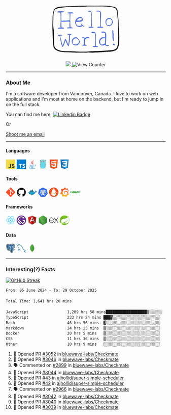 <div align="center">
    <img src="./img/hello_world.webp" height="200px" width="">
    <div>
        <a href="https://www.linkedin.com/in/ajhollid">
            <img src="https://img.shields.io/badge/LinkedIn-blue"/>
        </a>
        <img src="https://komarev.com/ghpvc/?username=ajhollid&color=yellow" alt="View Counter">
    </div>
</div>

---

### About Me

I'm a software developer from Vancouver, Canada. I love to work on web applications and I'm most at home on the backend, but I'm ready to jump in on the full stack.

You can find me here: [![Linkedin Badge](https://img.shields.io/badge/-ajhollid-blue?style=flat&logo=Linkedin&logoColor=white)](https://www.linkedin.com/in/ajhollid)

Or

[Shoot me an email](mailto:ajhollid@gmail.com)

---

#### Languages

<div>
    <img src="./img/devicons/javascript-original.svg" width=30 height=30 alt="JavaScript">
    <img src="/img/devicons/typescript-original.svg" width=30 height=30 alt="TypeScript">
    <img src="./img/devicons/java-original.svg" width=30 height=30 alt="Java">
    <img src="./img/devicons/go-original.svg" width=30 height=30 alt="Golang">
    <img src="./img/devicons/html5-original.svg" width=30 height=30 alt="HTML 5">
    <img src="./img/devicons/css3-original.svg" width=30 height=30 alt="CSS 3">
</div>

#### Tools

<div>
    <img src="./img/devicons/git-original.svg" width=30 height=30 alt="Git">
    <img src="./img/devicons/github-original.svg" width=30 height=30 alt="Github">
    <img src="./img/devicons/docker-original.svg" width=30 
    height=30 alt="Docker">
    <img src="./img/devicons/kubernetes-original.svg" width=30 height=30 alt="K8">
    <img src="./img/devicons/prometheus-original.svg" width=30 height=30 alt="Prometheus">
    <img src="./img/devicons/grafana-original.svg" width=30 height=30 alt="Grafana">
    <img src="./img/devicons/nginx-original.svg" width=30 height=30 alt="Nginx">
</div>

#### Frameworks

<div>
    <img src="./img/devicons/react-original.svg" width=30 height=30 alt="React">
    <img src="./img/devicons/gatsby-original.svg" width=30 height=30 alt="Gatsby">
    <img src="./img/devicons/angularjs-original.svg" width=30 height=30 alt="AngularJS">
    <img src="./img/devicons/nodejs-original.svg" width=30 height=30 alt="NodeJS">
    <img src="./img/devicons/express-original.svg" width=30 height=30 alt="Express">
    <img src="./img/devicons/spring-original.svg" width=30 height=30 alt="Spring">
</div>

#### Data

<div>
    <img src="./img/devicons/postgresql-original.svg" width=30 height=30 alt="Postgresql">
    <img src="./img/devicons/mysql-original.svg" width=30 height=30 alt="Mysql">
    <img src="./img/devicons/mongodb-original.svg" width=30 height=30 alt="MongoDB">
</div>

---

### Interesting(?) Facts

[![GitHub Streak](http://github-readme-streak-stats.herokuapp.com?user=ajhollid)](https://git.io/streak-stats)

 <!--START_SECTION:waka-->

```txt
From: 05 June 2024 - To: 29 October 2025

Total Time: 1,641 hrs 20 mins

JavaScript                 1,209 hrs 58 mins██████████████████▒░░░░░░   73.27 %
TypeScript                 233 hrs 24 mins ███▓░░░░░░░░░░░░░░░░░░░░░   14.13 %
Bash                       46 hrs 56 mins  ▓░░░░░░░░░░░░░░░░░░░░░░░░   02.84 %
Markdown                   24 hrs 25 mins  ▒░░░░░░░░░░░░░░░░░░░░░░░░   01.48 %
Docker                     20 hrs 5 mins   ▒░░░░░░░░░░░░░░░░░░░░░░░░   01.22 %
CSS                        11 hrs 36 mins  ▒░░░░░░░░░░░░░░░░░░░░░░░░   00.70 %
Other                      10 hrs 9 mins   ░░░░░░░░░░░░░░░░░░░░░░░░░   00.61 %
```

<!--END_SECTION:waka-->


<!--START_SECTION:activity-->
1. 💪 Opened PR [#3052](undefined) in [bluewave-labs/Checkmate](https://github.com/bluewave-labs/Checkmate)
2. 💪 Opened PR [#3046](undefined) in [bluewave-labs/Checkmate](https://github.com/bluewave-labs/Checkmate)
3. 🗣 Commented on [#2899](https://github.com/bluewave-labs/Checkmate/issues/2899#issuecomment-3462693154) in [bluewave-labs/Checkmate](https://github.com/bluewave-labs/Checkmate)
4. 💪 Opened PR [#3044](undefined) in [bluewave-labs/Checkmate](https://github.com/bluewave-labs/Checkmate)
5. 💪 Opened PR [#43](undefined) in [ajhollid/super-simple-scheduler](https://github.com/ajhollid/super-simple-scheduler)
6. 💪 Opened PR [#42](undefined) in [ajhollid/super-simple-scheduler](https://github.com/ajhollid/super-simple-scheduler)
7. 🗣 Commented on [#2966](https://github.com/bluewave-labs/Checkmate/issues/2966#issuecomment-3457352259) in [bluewave-labs/Checkmate](https://github.com/bluewave-labs/Checkmate)
8. 💪 Opened PR [#3042](undefined) in [bluewave-labs/Checkmate](https://github.com/bluewave-labs/Checkmate)
9. 💪 Opened PR [#3040](undefined) in [bluewave-labs/Checkmate](https://github.com/bluewave-labs/Checkmate)
10. 💪 Opened PR [#3039](undefined) in [bluewave-labs/Checkmate](https://github.com/bluewave-labs/Checkmate)
<!--END_SECTION:activity-->
